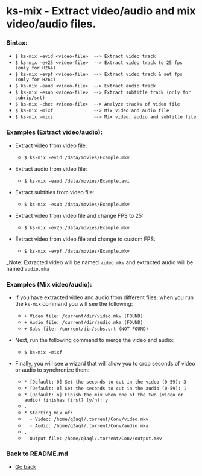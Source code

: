 ks-mix - Extract video/audio and mix video/audio files.
=======================================================

### Sintax:

  * `$ ks-mix -evid <video-file>  --> Extract video track`
  * `$ ks-mix -ev25 <video-file>  --> Extract video track to 25 fps (only for H264)`
  * `$ ks-mix -evpf <video-file>  --> Extract video track & set fps (only for H264)`
  * `$ ks-mix -eaud <video-file>  --> Extract audio track`
  * `$ ks-mix -esub <video-file>  --> Extract subtitle track (only for subrip/srt)`
  * `$ ks-mix -chec <video-file>  --> Analyze tracks of video file`
  * `$ ks-mix -mixf               --> Mix video and audio file`
  * `$ ks-mix -mixs               --> Mix video, audio and subtitle file`

### Examples (Extract video/audio):

  * Extract video from video file:
  
    * `$ ks-mix -evid /data/movies/Example.mkv`
    
  * Extract audio from video file:
    
    * `$ ks-mix -eaud /data/movies/Example.avi`

  * Extract subtitles from video file:
    
    * `$ ks-mix -esub /data/movies/Example.mkv`

  * Extract video from video file and change FPS to 25:
    
    * `$ ks-mix -ev25 /data/movies/Example.mkv`
    
  * Extract video from video file and change to custom FPS:
    
    * `$ ks-mix -evpf /data/movies/Example.mkv`
    
_Note: Extracted video will be named `video.mkv` and extracted audio will be named `audio.mka`
    
### Examples (Mix video/audio):

  * If you have extracted video and audio from different files, when you run the `ks-mix` command you will see the following:
  
    * `+ Video file: /current/dir/video.mkv (FOUND)`
    * `+ Audio file: /current/dir/audio.mka (FOUND)`
    * `+ Subs file: /current/dir/subs.srt (NOT FOUND)`

  * Next, run the following command to merge the video and audio:

    * `$ ks-mix -mixf` 
  
  * Finally, you will see a wizard that will allow you to crop seconds of video or audio to synchronize them:

    * `* [Default: 0] Set the seconds to cut in the video (0-59): 3`
    * `* [Default: 0] Set the seconds to cut in the audio (0-59): 1`
    * `* [Default: n] Finish the mix when one of the two (video or audio) finishes first? (y/n): y`
    * `.`
    * `* Starting mix of:`
    * `  - Video: /home/q3aql/.torrent/Conv/video.mkv`
    * `  - Audio: /home/q3aql/.torrent/Conv/audio.mka`
    * `.`
    * `  Output file: /home/q3aql/.torrent/Conv/output.mkv`
    
### Back to README.md
    
* [Go back](https://github.com/q3aql/ks-tools/blob/main/README.md)
  
